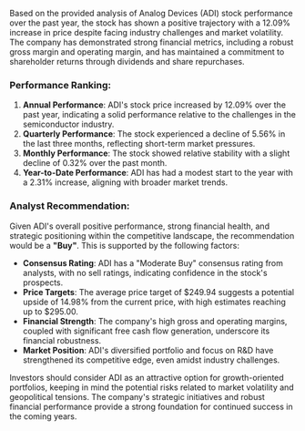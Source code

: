 Based on the provided analysis of Analog Devices (ADI) stock performance over the past year, the stock has shown a positive trajectory with a 12.09% increase in price despite facing industry challenges and market volatility. The company has demonstrated strong financial metrics, including a robust gross margin and operating margin, and has maintained a commitment to shareholder returns through dividends and share repurchases.

### Performance Ranking:
1. **Annual Performance**: ADI's stock price increased by 12.09% over the past year, indicating a solid performance relative to the challenges in the semiconductor industry.
2. **Quarterly Performance**: The stock experienced a decline of 5.56% in the last three months, reflecting short-term market pressures.
3. **Monthly Performance**: The stock showed relative stability with a slight decline of 0.32% over the past month.
4. **Year-to-Date Performance**: ADI has had a modest start to the year with a 2.31% increase, aligning with broader market trends.

### Analyst Recommendation:
Given ADI's overall positive performance, strong financial health, and strategic positioning within the competitive landscape, the recommendation would be a **"Buy"**. This is supported by the following factors:
- **Consensus Rating**: ADI has a "Moderate Buy" consensus rating from analysts, with no sell ratings, indicating confidence in the stock's prospects.
- **Price Targets**: The average price target of $249.94 suggests a potential upside of 14.98% from the current price, with high estimates reaching up to $295.00.
- **Financial Strength**: The company's high gross and operating margins, coupled with significant free cash flow generation, underscore its financial robustness.
- **Market Position**: ADI's diversified portfolio and focus on R&D have strengthened its competitive edge, even amidst industry challenges.

Investors should consider ADI as an attractive option for growth-oriented portfolios, keeping in mind the potential risks related to market volatility and geopolitical tensions. The company's strategic initiatives and robust financial performance provide a strong foundation for continued success in the coming years.